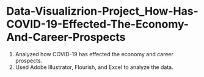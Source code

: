 # Data-Visualizrion-Project_How-Has-COVID-19-Effected-The-Economy-And-Career-Prospects
1. Analyzed how COVID-19 has effected the economy and career prospects.
2. Used Adobe Illustrator, Flourish, and Excel to analyze the data.
